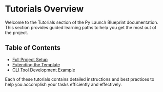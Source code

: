 # Tutorials Overview

Welcome to the Tutorials section of the Py Launch Blueprint documentation. This section provides guided learning paths to help you get the most out of the project.

## Table of Contents

- [Full Project Setup](full_project_setup.md)
- [Extending the Template](extending_template.md)
- [CLI Tool Development Example](cli_example.md)

Each of these tutorials contains detailed instructions and best practices to help you accomplish your tasks efficiently and effectively.
